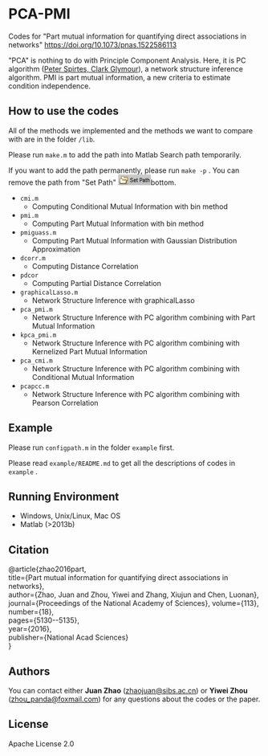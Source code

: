 # PCA-PMI
Codes for "Part mutual information for quantifying direct associations in networks"
https://doi.org/10.1073/pnas.1522586113

"PCA" is nothing to do with Principle Component Analysis. Here, it is PC algorithm ([Peter Spirtes, Clark Glymour](https://link.springer.com/book/10.1007/978-1-4612-2748-9)), a network structure inference algorithm. PMI is part mutual information, a new criteria to estimate condition independence.

## How to use the codes

All of the methods we implemented and the methods we want to compare with are in the folder `/lib`.

Please  run `make.m` to add the path into Matlab Search path temporarily.

If you want to add the path permanently, please run `make -p` . You can remove the path from "Set Path" ![path](SetPath.png)bottom.

- `cmi.m`  
  - Computing Conditional Mutual Information with bin method
- `pmi.m`
  - Computing Part Mutual Information with bin method
- `pmiguass.m`
  - Computing Part Mutual Information with Gaussian Distribution Approximation 
- `dcorr.m`
  - Computing Distance Correlation
- `pdcor`
  - Computing Partial Distance Correlation
- `graphicalLasso.m`
  - Network Structure Inference with graphicalLasso
- `pca_pmi.m`
  - Network Structure Inference with PC algorithm combining with Part Mutual Information
- `kpca_pmi.m`
  - Network Structure Inference with PC algorithm combining with Kernelized Part Mutual Information
- `pca_cmi.m`
  - Network Structure Inference with PC algorithm combining with Conditional Mutual Information
- `pcapcc.m`
  - Network Structure Inference with PC algorithm combining with Pearson Correlation 

## Example

Please run `configpath.m` in the folder `example` first.

Please read `example/README.md` to get all the descriptions of codes in `example` .

## Running Environment

* Windows, Unix/Linux, Mac OS
* Matlab (>2013b)

## Citation
@article{zhao2016part,  
  title={Part mutual information for quantifying direct associations in networks},  
  author={Zhao, Juan and Zhou, Yiwei and Zhang, Xiujun and Chen, Luonan},  
  journal={Proceedings of the National Academy of Sciences},
  volume={113},  
  number={18},  
  pages={5130--5135},  
  year={2016},  
  publisher={National Acad Sciences}  
}

## Authors
You can contact either **Juan Zhao** (zhaojuan@sibs.ac.cn) or **Yiwei Zhou** (zhou_panda@foxmail.com) for any questions about the codes or the paper.

## License

Apache License 2.0
